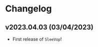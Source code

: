# Changelog

<!--next-version-placeholder-->

## v2023.04.03 (03/04/2023)

- First release of `SleeVop`!